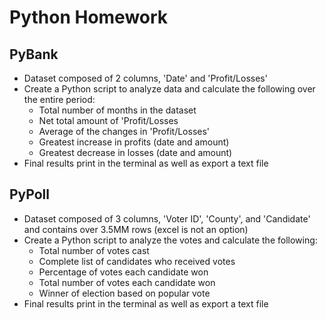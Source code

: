 # Python Homework

## PyBank
* Dataset composed of 2 columns, 'Date' and 'Profit/Losses'
* Create a Python script to analyze data and calculate the following over the entire period:
    * Total number of months in the dataset
    * Net total amount of 'Profit/Losses
    * Average of the changes in 'Profit/Losses'
    * Greatest increase in profits (date and amount)
    * Greatest decrease in losses (date and amount)
* Final results print in the terminal as well as export a text file

## PyPoll
* Dataset composed of 3 columns, 'Voter ID', 'County', and 'Candidate' and contains over 3.5MM rows (excel is not an option)
* Create a Python script to analyze the votes and calculate the following:
    * Total number of votes cast
    * Complete list of candidates who received votes
    * Percentage of votes each candidate won
    * Total number of votes each candidate won
    * Winner of election based on popular vote
* Final results print in the terminal as well as export a text file
